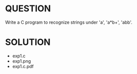 # QUESTION
Write a C program to recognize strings under 'a', 'a*b+', 'abb'.

# SOLUTION
- exp1.c
- exp1.png
- exp1.c.pdf
